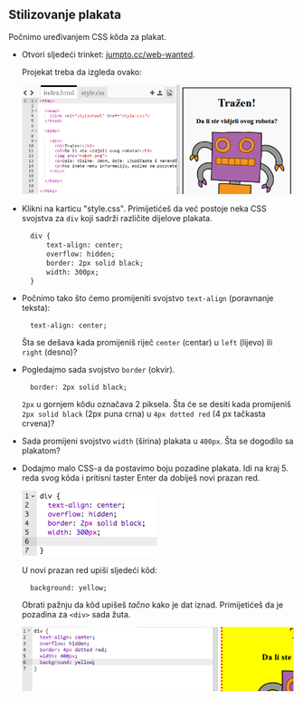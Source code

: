 ## Stilizovanje plakata

Počnimo uređivanjem CSS kôda za plakat.

+ Otvori sljedeći trinket: <a target="_blank" href="http://jumpto.cc/web-wanted">jumpto.cc/web-wanted</a>.
    
    Projekat treba da izgleda ovako:
    
    ![screenshot](images/wanted-starter.png)

+ Klikni na karticu "style.css". Primijetićeš da već postoje neka CSS svojstva za `div` koji sadrži različite dijelove plakata.
    
        div {
            text-align: center;
            overflow: hidden;
            border: 2px solid black;
            width: 300px;
        }   
        

+ Počnimo tako što ćemo promijeniti svojstvo `text-align` (poravnanje teksta):
    
        text-align: center;
        
    
    Šta se dešava kada promijeniš riječ `center` (centar) u `left` (lijevo) ili `right` (desno)?

+ Pogledajmo sada svojstvo `border` (okvir).
    
        border: 2px solid black;
        
    
    `2px` u gornjem kôdu označava 2 piksela. Šta će se desiti kada promijeniš `2px solid black` (2px puna crna) u `4px dotted red` (4 px tačkasta crvena)?

+ Sada promijeni svojstvo `width` (širina) plakata u `400px`. Šta se dogodilo sa plakatom?

+ Dodajmo malo CSS-a da postavimo boju pozadine plakata. Idi na kraj 5. reda svog kôda i pritisni taster Enter da dobiješ novi prazan red.
    
    ![screenshot](images/wanted-newline.png)
    
    U novi prazan red upiši sljedeći kôd:
    
        background: yellow;
        
    
    Obrati pažnju da kôd upišeš *tačno* kako je dat iznad. Primijetićeš da je pozadina za `<div>` sada žuta.
    
    ![screenshot](images/wanted-background.png)